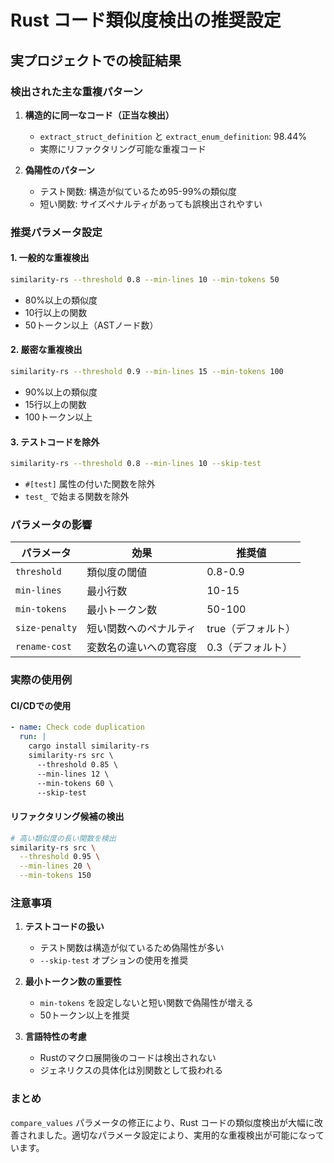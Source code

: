 # Rust コード類似度検出の推奨設定

## 実プロジェクトでの検証結果

### 検出された主な重複パターン

1. **構造的に同一なコード（正当な検出）**
   - `extract_struct_definition` と `extract_enum_definition`: 98.44%
   - 実際にリファクタリング可能な重複コード

2. **偽陽性のパターン**
   - テスト関数: 構造が似ているため95-99%の類似度
   - 短い関数: サイズペナルティがあっても誤検出されやすい

### 推奨パラメータ設定

#### 1. 一般的な重複検出
```bash
similarity-rs --threshold 0.8 --min-lines 10 --min-tokens 50
```
- 80%以上の類似度
- 10行以上の関数
- 50トークン以上（ASTノード数）

#### 2. 厳密な重複検出
```bash
similarity-rs --threshold 0.9 --min-lines 15 --min-tokens 100
```
- 90%以上の類似度
- 15行以上の関数
- 100トークン以上

#### 3. テストコードを除外
```bash
similarity-rs --threshold 0.8 --min-lines 10 --skip-test
```
- `#[test]` 属性の付いた関数を除外
- `test_` で始まる関数を除外

### パラメータの影響

| パラメータ | 効果 | 推奨値 |
|----------|------|--------|
| `threshold` | 類似度の閾値 | 0.8-0.9 |
| `min-lines` | 最小行数 | 10-15 |
| `min-tokens` | 最小トークン数 | 50-100 |
| `size-penalty` | 短い関数へのペナルティ | true（デフォルト） |
| `rename-cost` | 変数名の違いへの寛容度 | 0.3（デフォルト） |

### 実際の使用例

#### CI/CDでの使用
```yaml
- name: Check code duplication
  run: |
    cargo install similarity-rs
    similarity-rs src \
      --threshold 0.85 \
      --min-lines 12 \
      --min-tokens 60 \
      --skip-test
```

#### リファクタリング候補の検出
```bash
# 高い類似度の長い関数を検出
similarity-rs src \
  --threshold 0.95 \
  --min-lines 20 \
  --min-tokens 150
```

### 注意事項

1. **テストコードの扱い**
   - テスト関数は構造が似ているため偽陽性が多い
   - `--skip-test` オプションの使用を推奨

2. **最小トークン数の重要性**
   - `min-tokens` を設定しないと短い関数で偽陽性が増える
   - 50トークン以上を推奨

3. **言語特性の考慮**
   - Rustのマクロ展開後のコードは検出されない
   - ジェネリクスの具体化は別関数として扱われる

### まとめ

`compare_values` パラメータの修正により、Rust コードの類似度検出が大幅に改善されました。適切なパラメータ設定により、実用的な重複検出が可能になっています。